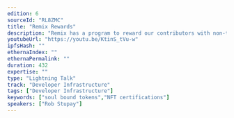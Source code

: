 ```yaml
---
edition: 6
sourceId: "RL8ZMC"
title: "Remix Rewards"
description: "Remix has a program to reward our contributors with non-transferable NFT’s on Optimism.  We’ll go over the details and the goals of this token / badge."
youtubeUrl: "https://youtu.be/KtinS_tVu-w"
ipfsHash: ""
ethernaIndex: ""
ethernaPermalink: ""
duration: 432
expertise: ""
type: "Lightning Talk"
track: "Developer Infrastructure"
tags: ["Developer Infrastructure"]
keywords: ["soul bound tokens","NFT certifications"]
speakers: ["Rob Stupay"]
---
```

